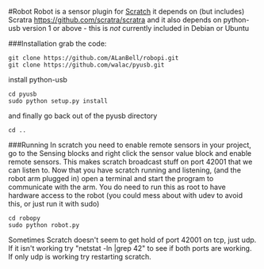 #Robot
Robot is a sensor plugin for [Scratch](http://scratch.mit.edu) it depends on (but includes) Scratra https://github.com/scratra/scratra and it also depends on python-usb version 1 or above - this is *not* currently included in Debian or Ubuntu

###Installation
grab the code:

    git clone https://github.com/ALanBell/robopi.git
    git clone https://github.com/walac/pyusb.git

install python-usb

    cd pyusb
    sudo python setup.py install
and finally go back out of the pyusb directory

    cd ..


###Running
In scratch you need to enable remote sensors in your project, go to the Sensing blocks and right click
the sensor value block and enable remote sensors. This makes scratch broadcast stuff on port 42001 that
we can listen to.
Now that you have scratch running and listening, (and the robot arm plugged in) open a terminal and start the program to communicate with the arm. You do need to run this as root to have hardware access to the robot (you could mess about with udev to avoid this, or just run it with sudo)

    cd robopy
    sudo python robot.py

Sometimes Scratch doesn't seem to get hold of port 42001 on tcp, just udp. If it isn't working try "netstat -ln |grep 42" to see if both ports are working. If only udp is working try restarting scratch.

